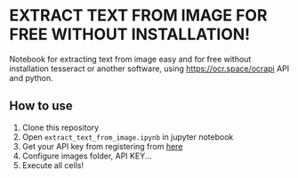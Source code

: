 # EXTRACT TEXT FROM IMAGE FOR FREE WITHOUT INSTALLATION!

Notebook for extracting text from image easy and for free without installation tesseract or another software, using https://ocr.space/ocrapi API and python.

## How to use

1. Clone this repository
2. Open `extract_text_from_image.ipynb` in jupyter notebook
3. Get your API key from registering from [here](https://ocr.space/ocrapi/freekey)
4. Configure images folder, API KEY... 
5. Execute all cells!


